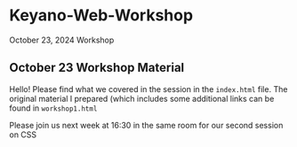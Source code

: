 # Keyano-Web-Workshop
October 23, 2024 Workshop

## October 23 Workshop Material

Hello! Please find what we covered in the session in the `index.html` file. The original material I prepared (which includes some additional links can be found in `workshop1.html`

Please join us next week at 16:30 in the same room for our second session on CSS
